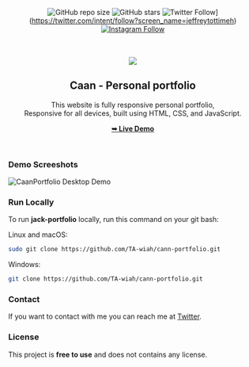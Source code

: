 <div align="center">
  
  ![GitHub repo size](https://img.shields.io/github/repo-size/TA-wiah/caan-portfolio)
  ![GitHub stars](https://img.shields.io/github/stars/TA-wiah/caan-portfolio?style=social)
  ![Twitter Follow](https://img.shields.io/twitter/follow/jeffreytottimeh?style=social)](https://twitter.com/intent/follow?screen_name=jeffreytottimeh)
[![Instagram Follow](https://img.shields.io/Instagram/follow/junior_billyhills_?style=social)](https://instagram.com/intent/follow?screen_name=junior_billyhills)

  <br />
  <br />
  
  <img src="./readme-images/project-logo.png" />

  <h2 align="center">Caan - Personal portfolio</h2>

  This website is fully responsive personal portfolio, <br />Responsive for all devices, built using HTML, CSS, and JavaScript.

  <a href="https://codewithsadee.github.io/Caan-portfolio/"><strong>➥ Live Demo</strong></a>

</div>

<br />

### Demo Screeshots

![CaanPortfolio Desktop Demo](./readme-images/desktop.png "Desktop Demo")


### Run Locally

To run **jack-portfolio** locally, run this command on your git bash:

Linux and macOS:

```bash
sudo git clone https://github.com/TA-wiah/cann-portfolio.git
```

Windows:

```bash
git clone https://github.com/TA-wiah/cann-portfolio.git
```

### Contact

If you want to contact with me you can reach me at [Twitter](https://www.instagram.com/junior_billyhills).

### License

This project is **free to use** and does not contains any license.
